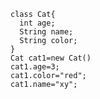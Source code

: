 	class Cat{
	  int age;
	  String name;
	  String color;
	}
	Cat cat1=new Cat()
	cat1.age=3;
	cat1.color="red";
	cat1.name="xy";
